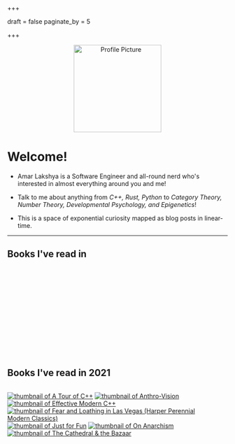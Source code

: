+++

draft = false
paginate_by = 5

+++

<center><img src="images/profile.jpg" alt="Profile Picture" width="200"/></center>

# Welcome!
- Amar Lakshya is a Software Engineer and all-round nerd who's interested in almost everything around you and me!
- Talk to me about anything from *C++, Rust, Python* to  *Category Theory, Number Theory, Developmental Psychology, and Epigenetics*!

- This is a space of exponential curiosity mapped as blog posts in linear-time.

***

## Books I've read in <script>document.write(new Date().getFullYear())</script>

<style>
.table-wrapper {
  overflow-y: scroll;
  width: 95%;
  height: 200px;
}
</style>
<div class="table-wrapper" markdown="block" id="2022">
<books>
</books>

</div>

## Books I've read in 2021

<style>
.table-wrapper {
  overflow-y: scroll;
  width: 95%;
  height: 200px;
}
</style>
<div class="table-wrapper" markdown="block" id="2021">
<books>

[![thumbnail of A Tour of C++](http://books.google.com/books/content?id=EXfcAAAAQBAJ&printsec=frontcover&img=1&zoom=1&edge=curl&source=gbs_api)](https://play.google.com/store/books/details?id=EXfcAAAAQBAJ&source=gbs_api)
[![thumbnail of Anthro-Vision](http://books.google.com/books/content?id=up0tEAAAQBAJ&printsec=frontcover&img=1&zoom=1&edge=curl&source=gbs_api)](http://books.google.co.uk/books?id=up0tEAAAQBAJ&dq=9781847942876&hl=&source=gbs_api)
[![thumbnail of Effective Modern C++](http://books.google.com/books/content?id=rjhIBQAAQBAJ&printsec=frontcover&img=1&zoom=1&edge=curl&source=gbs_api)](http://books.google.co.uk/books?id=rjhIBQAAQBAJ&dq=9781491903995&hl=&source=gbs_api)
[![thumbnail of Fear and Loathing in Las Vegas (Harper Perennial Modern Classics)](http://books.google.com/books/content?id=oqqFBAAAQBAJ&printsec=frontcover&img=1&zoom=1&edge=curl&source=gbs_api)](https://play.google.com/store/books/details?id=oqqFBAAAQBAJ&source=gbs_api)
[![thumbnail of Just for Fun](http://books.google.com/books/content?id=Q3aIPwAACAAJ&printsec=frontcover&img=1&zoom=1&source=gbs_api)](http://books.google.co.uk/books?id=Q3aIPwAACAAJ&dq=9781587991516&hl=&source=gbs_api)
[![thumbnail of On Anarchism](http://books.google.com/books/content?id=sDomngEACAAJ&printsec=frontcover&img=1&zoom=1&source=gbs_api)](http://books.google.co.uk/books?id=sDomngEACAAJ&dq=9780241969601&hl=&source=gbs_api)
[![thumbnail of The Cathedral & the Bazaar](http://books.google.com/books/content?id=xkpMxwEACAAJ&printsec=frontcover&img=1&zoom=1&source=gbs_api)](http://books.google.co.uk/books?id=xkpMxwEACAAJ&dq=9780596001087&hl=&source=gbs_api)

</books>

</div>


